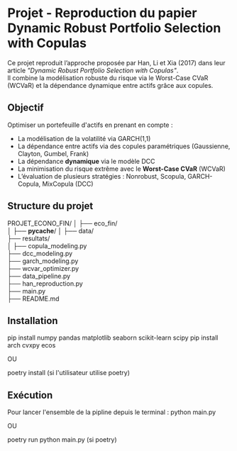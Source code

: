 # Projet - Reproduction du papier Dynamic Robust Portfolio Selection with Copulas

Ce projet reproduit l’approche proposée par Han, Li et Xia (2017) dans leur article *"Dynamic Robust Portfolio Selection with Copulas"*.  
Il combine la modélisation robuste du risque via le Worst-Case CVaR (WCVaR) et la dépendance dynamique entre actifs grâce aux copules.

## Objectif
Optimiser un portefeuille d'actifs en prenant en compte :
- La modélisation de la volatilité via GARCH(1,1)
- La dépendance entre actifs via des copules paramétriques (Gaussienne, Clayton, Gumbel, Frank)
- La dépendance **dynamique** via le modèle DCC
- La minimisation du risque extrême avec le **Worst-Case CVaR** (WCVaR)
- L’évaluation de plusieurs stratégies : Nonrobust, Scopula, GARCH-Copula, MixCopula (DCC)

## Structure du projet

PROJET_ECONO_FIN/
│
├── eco_fin/                 
│   ├── __pycache__/
│
├── data/                    
├── resultats/               
│
├── copula_modeling.py        
├── dcc_modeling.py           
├── garch_modeling.py         
├── wcvar_optimizer.py     
├── data_pipeline.py          
├── han_reproduction.py       
├── main.py                   
├── README.md                 

## Installation 

pip install numpy pandas matplotlib seaborn scikit-learn scipy 
pip install arch cvxpy ecos

OU 

poetry install (si l'utilisateur utilise poetry)

## Exécution

Pour lancer l'ensemble de la pipline depuis le terminal : python main.py

OU

poetry run python main.py (si poetry)
